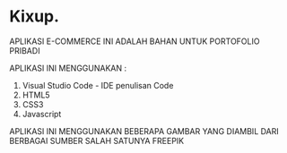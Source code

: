 # Kixup.

APLIKASI E-COMMERCE INI ADALAH BAHAN UNTUK PORTOFOLIO PRIBADI

APLIKASI INI MENGGUNAKAN :
1. Visual Studio Code - IDE penulisan Code
2. HTML5
3. CSS3
4. Javascript

APLIKASI INI MENGGUNAKAN BEBERAPA GAMBAR YANG DIAMBIL DARI BERBAGAI SUMBER SALAH SATUNYA FREEPIK
